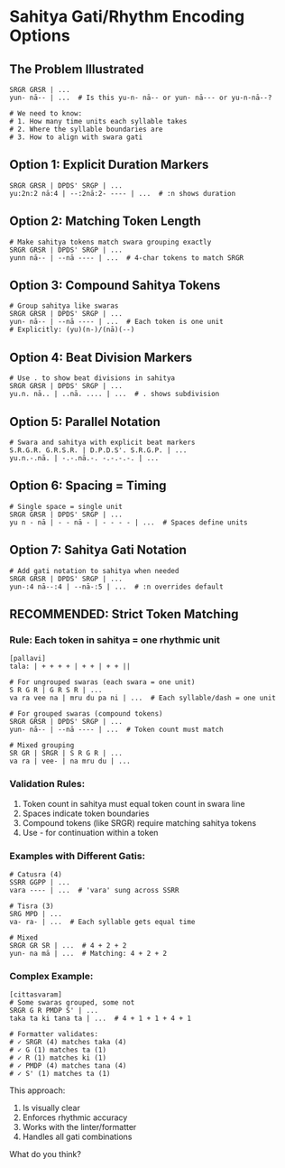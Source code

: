 # Sahitya Gati/Rhythm Encoding Options

## The Problem Illustrated
```vna
SRGR GRSR | ...
yun- nā-- | ...  # Is this yu-n- nā-- or yun- nā--- or yu-n-nā--?

# We need to know:
# 1. How many time units each syllable takes
# 2. Where the syllable boundaries are
# 3. How to align with swara gati
```

## Option 1: Explicit Duration Markers
```vna
SRGR GRSR | DPDS' SRGP | ...
yu:2n:2 nā:4 | --:2nā:2- ---- | ...  # :n shows duration
```

## Option 2: Matching Token Length
```vna
# Make sahitya tokens match swara grouping exactly
SRGR GRSR | DPDS' SRGP | ...
yunn nā-- | --nā ---- | ...  # 4-char tokens to match SRGR
```

## Option 3: Compound Sahitya Tokens
```vna
# Group sahitya like swaras
SRGR GRSR | DPDS' SRGP | ...
yun- nā-- | --nā ---- | ...  # Each token is one unit
# Explicitly: (yu)(n-)/(nā)(--)
```

## Option 4: Beat Division Markers
```vna
# Use . to show beat divisions in sahitya
SRGR GRSR | DPDS' SRGP | ...
yu.n. nā.. | ..nā. .... | ...  # . shows subdivision
```

## Option 5: Parallel Notation
```vna
# Swara and sahitya with explicit beat markers
S.R.G.R. G.R.S.R. | D.P.D.S'. S.R.G.P. | ...
yu.n.-.nā. | -.-.nā.-. -.-.-.-. | ...
```

## Option 6: Spacing = Timing
```vna
# Single space = single unit
SRGR GRSR | DPDS' SRGP | ...
yu n - nā | - - nā - | - - - - | ...  # Spaces define units
```

## Option 7: Sahitya Gati Notation
```vna
# Add gati notation to sahitya when needed
SRGR GRSR | DPDS' SRGP | ...
yun-:4 nā--:4 | --nā-:5 | ...  # :n overrides default
```

## RECOMMENDED: Strict Token Matching

### Rule: Each token in sahitya = one rhythmic unit
```vna
[pallavi]
tala: | + + + + | + + | + + ||

# For ungrouped swaras (each swara = one unit)
S R G R | G R S R | ...
va ra vee na | mru du pa ni | ...  # Each syllable/dash = one unit

# For grouped swaras (compound tokens)
SRGR GRSR | DPDS' SRGP | ...
yun- nā-- | --nā ---- | ...  # Token count must match

# Mixed grouping
SR GR | SRGR | S R G R | ...
va ra | vee- | na mru du | ...
```

### Validation Rules:
1. Token count in sahitya must equal token count in swara line
2. Spaces indicate token boundaries
3. Compound tokens (like SRGR) require matching sahitya tokens
4. Use - for continuation within a token

### Examples with Different Gatis:
```vna
# Catusra (4)
SSRR GGPP | ...
vara ---- | ...  # 'vara' sung across SSRR

# Tisra (3) 
SRG MPD | ...
va- ra- | ...  # Each syllable gets equal time

# Mixed
SRGR GR SR | ...  # 4 + 2 + 2
yun- na mā | ...  # Matching: 4 + 2 + 2
```

### Complex Example:
```vna
[cittasvaram]
# Some swaras grouped, some not
SRGR G R PMDP S' | ...
taka ta ki tana ta | ...  # 4 + 1 + 1 + 4 + 1

# Formatter validates:
# ✓ SRGR (4) matches taka (4)
# ✓ G (1) matches ta (1)
# ✓ R (1) matches ki (1)
# ✓ PMDP (4) matches tana (4)
# ✓ S' (1) matches ta (1)
```

This approach:
1. Is visually clear
2. Enforces rhythmic accuracy
3. Works with the linter/formatter
4. Handles all gati combinations

What do you think?